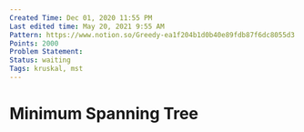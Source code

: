 ```yaml
---
Created Time: Dec 01, 2020 11:55 PM
Last edited time: May 20, 2021 9:55 AM
Pattern: https://www.notion.so/Greedy-ea1f204b1d0b40e89fdb87f6dc8055d3
Points: 2000
Problem Statement:  
Status: waiting
Tags: kruskal, mst
---
```

# Minimum Spanning Tree